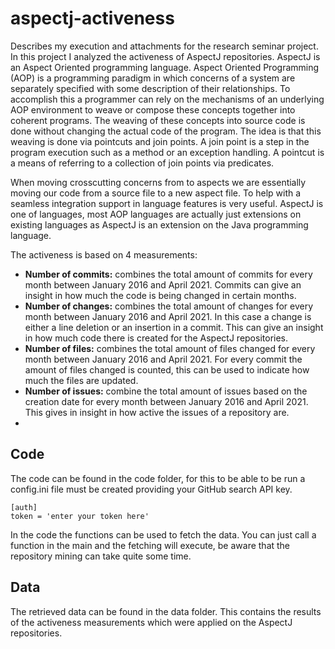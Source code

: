 # aspectj-activeness
Describes my execution and attachments for the research seminar project. In this project I analyzed the activeness of AspectJ repositories. AspectJ is an Aspect Oriented programming language. Aspect Oriented Programming (AOP) is a programming paradigm in which concerns of a system are separately specified with some description of their relationships. To accomplish this a programmer can rely on the mechanisms of an underlying AOP environment to weave or compose these concepts together into coherent programs. The weaving of these concepts into source code is done without changing the actual code of the program. The idea is that this weaving is done via pointcuts and join points. A join point is a step in the program execution such as a method or an exception handling. A pointcut is a means of referring to a collection of join points via predicates.

When moving crosscutting concerns from to aspects we are essentially moving our code from a source file to a new aspect file. To help with a seamless integration support in language features is very useful. AspectJ is one of languages, most AOP languages are actually just extensions on existing languages as AspectJ is an extension on the Java programming language.

The activeness is based on 4 measurements:
- **Number of commits:** combines the total amount of commits for every month between January 2016 and April 2021. Commits can give an insight in how much the code is being changed in certain months.
- **Number of changes:**  combines the total amount of changes for every month between January 2016 and April 2021. In this case a change is either a line deletion or an insertion in a commit. This can give an insight in how much code there is created for the AspectJ repositories.
- **Number of files:**  combines the total amount of files changed for every month between January 2016 and April 2021. For every commit the amount of files changed is counted, this can be used to indicate how much the files are updated.
- **Number of issues:**  combine the total amount of issues based on the creation date for every month between January 2016 and April 2021. This gives in insight in how active the issues of a repository are.
- 
## Code
The code can be found in the code folder, for this to be able to be run a config.ini file must be created providing your GitHub search API key.
```
[auth]
token = 'enter your token here'
```
In the code the functions can be used to fetch the data. You can just call a function in the main and the fetching will execute, be aware that the repository mining can take quite some time.

## Data
The retrieved data can be found in the data folder. This contains the results of the activeness measurements which were applied on the AspectJ repositories.
